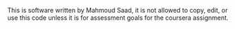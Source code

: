 This is software written by Mahmoud Saad, it is not allowed to copy, edit, or use this code unless it is for assessment goals for the coursera assignment.
